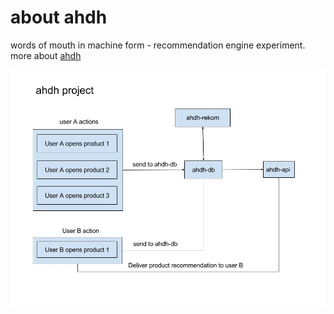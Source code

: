 # about ahdh
words of mouth in machine form - recommendation engine experiment.
more about [ahdh](http://nodejs-vickydasta.rhcloud.com/catatan-tentang-mesin-perekomendasi/)

![ahdh-diagram](ahdh-diagram.jpg)

